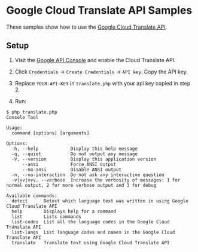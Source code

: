 # Google Cloud Translate API Samples

These samples show how to use the [Google Cloud Translate API](
https://cloud.google.com/translate/).

## Setup

1. Visit the [Google API Console](
https://pantheon.corp.google.com/apis/dashboard) and enable the Cloud 
Translate API.

2. Click `Credentials` -> `Create Credentials` -> `API key`.  Copy the
API key.

3. Replace `YOUR-API-KEY` in `translate.php` with your api key copied
in step 2.

4. Run:
```
$ php translate.php 
Console Tool

Usage:
  command [options] [arguments]

Options:
  -h, --help            Display this help message
  -q, --quiet           Do not output any message
  -V, --version         Display this application version
      --ansi            Force ANSI output
      --no-ansi         Disable ANSI output
  -n, --no-interaction  Do not ask any interactive question
  -v|vv|vvv, --verbose  Increase the verbosity of messages: 1 for normal output, 2 for more verbose output and 3 for debug

Available commands:
  detect      Detect which language text was written in using Google Cloud Translate API
  help        Displays help for a command
  list        Lists commands
  list-codes  List all the language codes in the Google Cloud Translate API
  list-langs  List language codes and names in the Google Cloud Translate API
  translate   Translate text using Google Cloud Translate API
```

